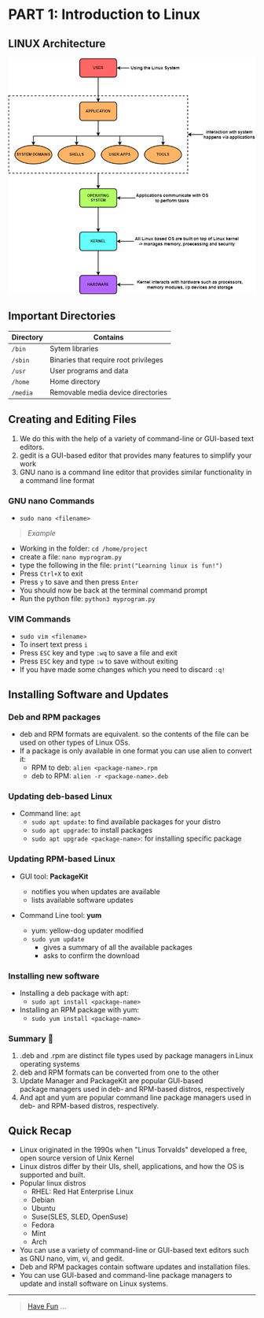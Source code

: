 # PART 1: Introduction to Linux

## LINUX Architecture

![Linux_architecture](/images/linux_arch.png)

## Important Directories

| Directory | Contains |
| --- | --- |
| `/bin` | Sytem libraries |
| `/sbin` | Binaries that require root privileges |
| `/usr` | User programs and data |
| `/home` | Home directory |
| `/media` | Removable media device directories |


## Creating and Editing Files

1. We do this with the help of a variety of command-line or GUI-based text editors.
2. gedit is a GUI-based editor that provides many features to simplify your work
3. GNU nano is a command line editor that provides similar functionality in a command line format

### GNU nano Commands

- `sudo nano <filename>`

> *Example* 

- Working in the folder: `cd /home/project`
- create a file: `nano myprogram.py`
- type the following in the file: `print("Learning linux is fun!")`
- Press `Ctrl+X` to exit
- Press `y` to save and then press `Enter`
- You should now be back at the terminal command prompt
- Run the python file: `python3 myprogram.py`


### VIM Commands

- `sudo vim <filename>`
- To insert text press `i`
- Press `ESC` key and type `:wq` to save a file and exit
- Press `ESC` key and type `:w` to save without exiting
- If you have made some changes which you need to discard `:q!`


## Installing Software and Updates

### Deb and RPM packages

- deb and RPM formats are equivalent. so the contents of the file can be used on other types of Linux OSs.
- If a package is only available in one format you can use alien to convert it: 
    - RPM to deb: `alien <package-name>.rpm`    
    - deb to RPM: `alien -r <package-name>.deb`

### Updating deb-based Linux

- Command line: `apt`
    - `sudo apt update`: to find available packages for your distro
    - `sudo apt upgrade`: to install packages
    - `sudo apt upgrade <package-name>`: for installing specific package

### Updating RPM-based Linux

- GUI tool: **PackageKit**
    - notifies you when updates are available
    - lists available software updates

- Command Line tool: **yum**
    - yum: yellow-dog updater modified
    - `sudo yum update`
        - gives a summary of all the available packages
        - asks to confirm the download

### Installing new software

- Installing a deb package with apt:
    - `sudo apt install <package-name>`
- Installing an RPM package with yum:
    - `sudo yum install <package-name>`

### Summary 📝

1. .deb and .rpm are distinct file types used by package managers in Linux operating systems 
2. deb and RPM formats can be converted from one to the other 
3. Update Manager and PackageKit are popular GUI-based package managers used in deb- and RPM-based distros, respectively 
4. And apt and yum are popular command line package managers used in deb- and RPM-based distros, respectively.


## Quick Recap

- Linux originated in the 1990s when "Linus Torvalds" developed a free, open source version of Unix Kernel
- Linux distros differ by their UIs, shell, applications, and how the OS is supported and built.
- Popular linux distros
    - RHEL: Red Hat Enterprise Linux
    - Debian
    - Ubuntu
    - Suse(SLES, SLED, OpenSuse)
    - Fedora
    - Mint
    - Arch
- You can use a variety of command-line or GUI-based text editors such as GNU nano, vim, vi, and gedit. 
- Deb and RPM packages contain software updates and installation files. 
- You can use GUI-based and command-line package managers to update and install software on Linux systems.

---

> [Have Fun](https://youtu.be/dQw4w9WgXcQ?t=85) ...